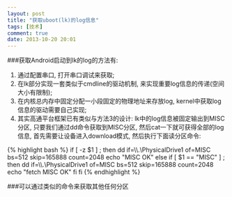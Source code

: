 ```yaml
---
layout: post
title: "获取uboot(lk)的log信息"
tags: [技术]
comment: true
date: 2013-10-20 20:01
---
```


###获取Android启动到lk的log的方法有:
1. 通过配置串口, 打开串口调试来获取;
2. 在lk部分实现一套类似于cmdline的驱动机制, 来实现重要log信息的传递(空间大小有限制);
3. 在内核总内存中固定分配一小段固定的物理地址来存放log, kernel中获取log信息的驱动需要自己实现;
4. 其实高通平台框架已有类似与方法3的设计: lk中的log信息被固定输出到MISC分区, 只要我们通过dd命令获取到MISC分区, 然后cat一下就可获得全部的log信息, 首先需要让设备进入download模式, 然后执行下面读分区命令:

{% highlight bash %}
if [ -z $1 ] ; then
	dd if=\\\\\.\\PhysicalDrive1 of=MISC bs=512 skip=165888  count=2048
	echo "MISC OK"
else if [ $1 == "MISC" ] ; then
	dd if=\\\\\.\\PhysicalDrive1 of=MISC bs=512 skip=165888  count=2048
	echo "fetch MISC OK"
	fi
fi
{% endhighlight %}

###可以通过类似的命令来获取其他任何分区
